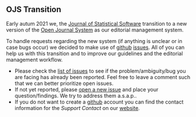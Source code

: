 

## OJS Transition

Early autum 2021 we, the [Journal of Statistical Software][jss]
transition to a new version of the [Open Journal System][ojs]
as our editorial management system.

To handle requests regarding the new system (if anything is unclear
or in case bugs occur) we decided to make use of [github][github]
[issues][issues]. All of you can help us with this transition and to
improve our guidelines and the editorial management workflow.

* Please check the [list of issues][issues] to see if the
    problem/ambiguity/bug you are facing has already been reported.
    Feel free to leave a comment such that we can better prioritize
    open issues.
* If not yet reported, please [open a new issue][new] and place your
    question/findings. We try to address them a.s.a.p..
* If you do not want to create a [github][github] account you can
    find the contact information for the _Support Contact_
    on our [website][reto].



[jss]: https://www.jstatsoft.org
[ojs]: https://pkp.sfu.ca/ojs/
[github]: https://github.com
[issues]: https://github.com/retostauffer/ojstransition/issues
[new]: https://github.com/retostauffer/ojstransition/issues/new
[reto]: https://www.jstatsoft.org/about/contact

